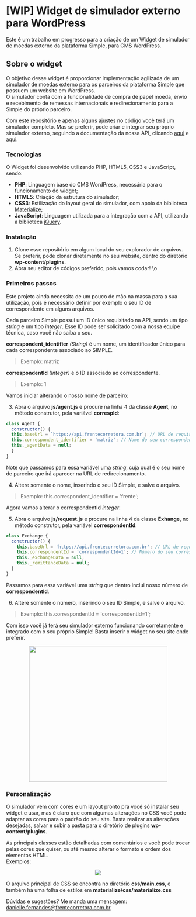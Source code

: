 # [WIP] Widget de simulador externo para WordPress
Este é um trabalho em progresso para a criação de um Widget de simulador de moedas externo da plataforma Simple, para CMS WordPress.

## Sobre o widget
O objetivo desse widget é proporcionar implementação agilizada de um simulador de moedas externo para os parceiros da plataforma Simple que possuem um website em WordPress.  
O simulador conta com a funcionalidade de compra de papel moeda, envio e recebimento de remessas internacionais e redirecionamento para a Simple do próprio parceiro.

Com este repositório e apenas alguns ajustes no código você terá um simulador completo. Mas se preferir, pode criar e integrar seu próprio simulador externo, seguindo a documentação da nossa API, clicando [aqui](https://github.com/Frente-Corretora/public-docs/blob/master/external-price-simulator.md) e [aqui](https://github.com/Frente-Corretora/public-docs/blob/master/external-remittance-simulator.md).

### Tecnologias
O Widget foi desenvolvido utilizando PHP, HTML5, CSS3 e JavaScript, sendo:
- **PHP**: Linguagem base do CMS WordPress, necessária para o funcionamento do widget;
- **HTML5**: Criação da estrutura do simulador;
- **CSS3**: Estilização do layout geral do simulador, com apoio da biblioteca [Materialize](https://github.com/Dogfalo/materialize);
- **JavaScript**: Linguagem utilizada para a integração com a API, utilizando a biblioteca [jQuery](https://github.com/topics/jquery).

### Instalação
1. Clone esse repositório em algum local do seu explorador de arquivos. Se preferir, pode clonar diretamente no seu website, dentro do diretório **wp-content/plugins**.
2. Abra seu editor de códigos preferido, pois vamos codar! \o

### Primeiros passos
Este projeto ainda necessita de um pouco de mão na massa para a sua utilização, pois é necessário definir por exemplo o seu ID de correspondente em alguns arquivos. 

Cada parceiro Simple possui um ID único requisitado na API, sendo um tipo *string* e um tipo *integer*. Esse ID pode ser solicitado com a nossa equipe técnica, caso você não saiba o seu.

**correspondent_identifier** *(String)* é um nome, um identificador único para cada correspondente associado ao SIMPLE.
> Exemplo: matriz

**correspondentId** *(Integer)* é o ID associado ao correspondente.
> Exemplo: 1

Vamos iniciar alterando o nosso nome de parceiro:

3. Abra o arquivo **js/agent.js** e procure na linha 4 da classe **Agent**, no método construtor, pela variável **correspId**:
```javascript
class Agent {
  constructor() {
  this.baseUrl = `https://api.frentecorretora.com.br`; // URL de requisição da API
  this.correspondent_identifier = 'matriz'; // Nome do seu correspondent ID
  this._agentData = null;
  }
}
```
Note que passamos para essa variável uma *string*, cuja qual é o seu nome de parceiro que irá aparecer na URL de redirecionamento.

4. Altere somente o nome, inserindo o seu ID Simple, e salve o arquivo.
> Exemplo:  this.correspondent_identifier = 'frente';

Agora vamos alterar o correspondentId *integer*.

5. Abra o arquivo **js/request.js** e procure na linha 4 da classe **Exhange**, no método construtor, pela variável **correspondentId**:
```javascript
class Exchange {
  constructor() {
    this.baseUrl = 'https://api.frentecorretora.com.br'; // URL de requisição da API
    this.correspondentId = 'correspondentId=1'; // Número do seu correspondente ID
    this._exchangeData = null;
    this._remittanceData = null;
  }
}
```

Passamos para essa variável uma *string* que dentro inclui nosso número de **correspondentId**.

6. Altere somente o número, inserindo o seu ID Simple, e salve o arquivo.
> Exemplo: this.correspondentId = 'correspondentId=1'; 

Com isso você já terá seu simulador externo funcionando corretamente e integrado com o seu próprio Simple! Basta inserir o widget no seu site onde preferir.

<p align="center">
<img width="379" height="372" src="https://cdn.cambioonline.com.br/2020/04/06145428/screenshot_61.png">
</p>

### Personalização
O simulador vem com cores e um layout pronto pra você só instalar seu widget e usar, mas é claro que com algumas alterações no CSS você pode adaptar as cores para o padrão do seu site. Basta realizar as alterações desejadas, salvar e subir a pasta para o diretório de plugins **wp-content/plugins**. 

As principais classes estão detalhadas com comentários e você pode trocar pelas cores que quiser, ou até mesmo alterar o formato e ordem dos elementos HTML.  
Exemplos:
<p align="center">
<img src="https://cdn.cambioonline.com.br/2020/04/06152720/colagem_simuladores.jpg">
</p>

O arquivo principal de CSS se encontra no diretório **css/main.css**, e também há uma folha de estilos em **materialize/css/materialize.css**

Dúvidas e sugestões? Me manda uma mensagem: [danielle.fernandes@frentecorretora.com.br](mailto:danielle.fernandes@frentecorretora.com.br)
